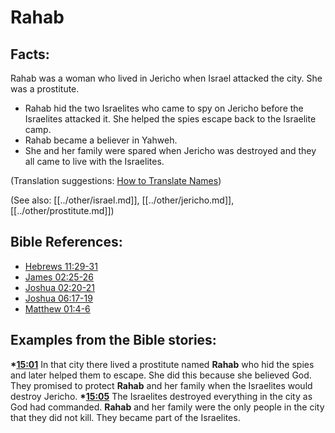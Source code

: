 # Rahab #

## Facts: ##

Rahab was a woman who lived in Jericho when Israel attacked the city. She was a prostitute.

* Rahab hid the two Israelites who came to spy on Jericho before the Israelites attacked it. She helped the spies escape back to the Israelite camp.
* Rahab became a believer in Yahweh.
* She and her family were spared when Jericho was destroyed and they all came to live with the Israelites.

(Translation suggestions: [How to Translate Names](en/ta-vol1/translate/man/translate-names))

(See also: [[../other/israel.md]], [[../other/jericho.md]], [[../other/prostitute.md]])

## Bible References: ##

* [Hebrews 11:29-31](en/tn/heb/help/11/29)
* [James 02:25-26](en/tn/jas/help/02/25)
* [Joshua 02:20-21](en/tn/jos/help/02/20)
* [Joshua 06:17-19](en/tn/jos/help/06/17)
* [Matthew 01:4-6](en/tn/mat/help/01/04)

## Examples from the Bible stories: ##

  __*[15:01](en/tn/obs/help/15/01)__ In that city there lived a prostitute named __Rahab__ who hid the spies and later helped them to escape. She did this because she believed God. They promised to protect __Rahab__ and her family when the Israelites would destroy Jericho. 
  __*[15:05](en/tn/obs/help/15/05)__ The Israelites destroyed everything in the city as God had commanded. __Rahab__ and her family were the only people in the city that they did not kill. They became part of the Israelites.